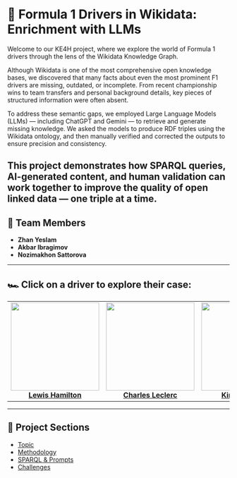 <style>
@import url('https://fonts.googleapis.com/css2?family=Outfit:wght@300;500;700&display=swap');
@import url('/formula1/assets/css/custom.css');
</style>

# 🏁 Formula 1 Drivers in Wikidata: Enrichment with LLMs

Welcome to our KE4H project, where we explore the world of Formula 1 drivers through the lens of the Wikidata Knowledge Graph.

Although Wikidata is one of the most comprehensive open knowledge bases, we discovered that many facts about even the most prominent F1 drivers are missing, outdated, or incomplete. From recent championship wins to team transfers and personal background details, key pieces of structured information were often absent.

To address these semantic gaps, we employed Large Language Models (LLMs) — including ChatGPT and Gemini — to retrieve and generate missing knowledge. We asked the models to produce RDF triples using the Wikidata ontology, and then manually verified and corrected the outputs to ensure precision and consistency.

This project demonstrates how SPARQL queries, AI-generated content, and human validation can work together to improve the quality of open linked data — one triple at a time.
---

## 👥 Team Members

- **Zhan Yeslam** 
- **Akbar Ibragimov**  
- **Nozimakhon Sattorova** 

---

## 🏎️ Click on a driver to explore their case:

<table>
  <tr>
    <td align="center">
      <a href="hamilton.md">
        <img src="assets/images/hamilton.jpg" width="200"/><br/>
        <strong>Lewis Hamilton</strong>
      </a>
    </td>
    <td align="center">
      <a href="leclerc.md">
        <img src="assets/images/leclerc.jpg" width="200"/><br/>
        <strong>Charles Leclerc</strong>
      </a>
    </td>
    <td align="center">
      <a href="antonelli.md">
        <img src="assets/images/antonelli.jpg" width="200"/><br/>
        <strong>Kimi Antonelli</strong>
      </a>
    </td>
    <td align="center">
      <a href="verstappen.md">
        <img src="assets/images/verstappen.jpg" width="200"/><br/>
        <strong>Max Verstappen</strong>
      </a>
    </td>
  </tr>
</table>

---

## 📂 Project Sections

- [Topic](topic.md)
- [Methodology](methodology.md)
- [SPARQL & Prompts](sparql-prompts.md)
- [Challenges](challenges.md)
